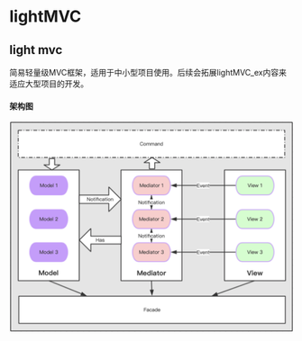 # lightMVC
light mvc
---
简易轻量级MVC框架，适用于中小型项目使用。后续会拓展lightMVC_ex内容来适应大型项目的开发。

#### 架构图
![架构图](./mvc.png)
